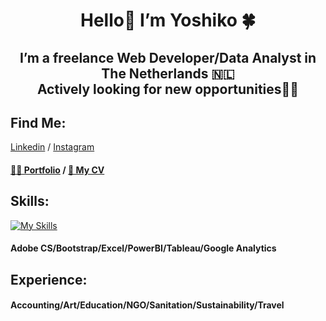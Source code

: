 <h1 align="center">Hello👋&nbsp;I’m&nbsp;Yoshiko&nbsp;🍀</h1>

<h2 align="center">I’m a freelance Web Developer/Data Analyst in The Netherlands&nbsp;🇳🇱<br>
Actively looking for new opportunities🙋‍♀️</h2>

<h2>Find Me:</h2>
<p align="left">
<a href="https://www.linkedin.com/in/yoshiko-kikawa/?locale=en_US">Linkedin</a> / 
<a href="https://instagram.com/yoshikonome/" rel="nofollow">Instagram</a>
 </p>     
<h4><a href="https://www.yoshikok.org/">🙎‍♀️ Portfolio</a> / <a href="https://www.yoshikok.org/_files/ugd/bd8bbb_2324b79f1b2b44d0ba934ec26646e36d.pdf">📄 My CV</a><br />
</h4>


<h2>Skills:</h2>

[![My Skills](https://skills.thijs.gg/icons?i=js,react,html,css,py,flask,git,mysql)](https://skills.thijs.gg)
<h4>Adobe CS/Bootstrap/Excel/PowerBI/Tableau/Google Analytics</h4>

<h2>Experience:</h2>
<h4>Accounting/Art/Education/NGO/Sanitation/Sustainability/Travel</h4>


<!--
**songlinesGOGO/songlinesGOGO** is a ✨ _special_ ✨ repository because its `README.md` (this file) appears on your GitHub profile.

Here are some ideas to get you started:

- 🔭 I’m currently working on ...
- 🌱 I’m currently learning ...
- 👯 I’m looking to collaborate on ...
- 🤔 I’m looking for help with ...
- 💬 Ask me about ...
- 📫 How to reach me: ...
- 😄 Pronouns: ...
- ⚡ Fun fact: ...
-->
